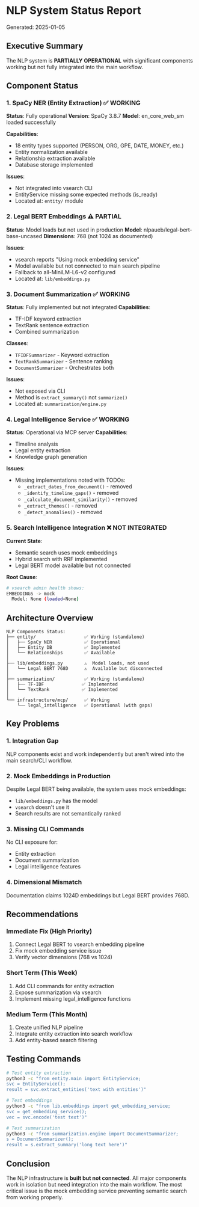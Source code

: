 # NLP System Status Report

Generated: 2025-01-05

## Executive Summary

The NLP system is **PARTIALLY OPERATIONAL** with significant components working but not fully integrated into the main workflow.

## Component Status

### 1. SpaCy NER (Entity Extraction) ✅ WORKING

**Status**: Fully operational
**Version**: SpaCy 3.8.7
**Model**: en_core_web_sm loaded successfully

**Capabilities**:
- 18 entity types supported (PERSON, ORG, GPE, DATE, MONEY, etc.)
- Entity normalization available
- Relationship extraction available
- Database storage implemented

**Issues**:
- Not integrated into vsearch CLI
- EntityService missing some expected methods (is_ready)
- Located at: `entity/` module

### 2. Legal BERT Embeddings ⚠️ PARTIAL

**Status**: Model loads but not used in production
**Model**: nlpaueb/legal-bert-base-uncased
**Dimensions**: 768 (not 1024 as documented)

**Issues**:
- vsearch reports "Using mock embedding service"
- Model available but not connected to main search pipeline
- Fallback to all-MiniLM-L6-v2 configured
- Located at: `lib/embeddings.py`

### 3. Document Summarization ✅ WORKING

**Status**: Fully implemented but not integrated
**Capabilities**:
- TF-IDF keyword extraction
- TextRank sentence extraction
- Combined summarization

**Classes**:
- `TFIDFSummarizer` - Keyword extraction
- `TextRankSummarizer` - Sentence ranking
- `DocumentSummarizer` - Orchestrates both

**Issues**:
- Not exposed via CLI
- Method is `extract_summary()` not `summarize()`
- Located at: `summarization/engine.py`

### 4. Legal Intelligence Service ✅ WORKING

**Status**: Operational via MCP server
**Capabilities**:
- Timeline analysis
- Legal entity extraction
- Knowledge graph generation

**Issues**:
- Missing implementations noted with TODOs:
  - `_extract_dates_from_document()` - removed
  - `_identify_timeline_gaps()` - removed
  - `_calculate_document_similarity()` - removed
  - `_extract_themes()` - removed
  - `_detect_anomalies()` - removed

### 5. Search Intelligence Integration ❌ NOT INTEGRATED

**Current State**:
- Semantic search uses mock embeddings
- Hybrid search with RRF implemented
- Legal BERT model available but not connected

**Root Cause**:
```bash
# vsearch admin health shows:
EMBEDDINGS -> mock
  Model: None (loaded=None)
```

## Architecture Overview

```
NLP Components Status:
├── entity/                  ✅ Working (standalone)
│   ├── SpaCy NER            ✅ Operational
│   ├── Entity DB            ✅ Implemented
│   └── Relationships        ✅ Available
│
├── lib/embeddings.py        ⚠️  Model loads, not used
│   └── Legal BERT 768D      ⚠️  Available but disconnected
│
├── summarization/           ✅ Working (standalone)
│   ├── TF-IDF              ✅ Implemented
│   └── TextRank            ✅ Implemented
│
└── infrastructure/mcp/      ✅ Working
    └── legal_intelligence   ✅ Operational (with gaps)
```

## Key Problems

### 1. Integration Gap
NLP components exist and work independently but aren't wired into the main search/CLI workflow.

### 2. Mock Embeddings in Production
Despite Legal BERT being available, the system uses mock embeddings:
- `lib/embeddings.py` has the model
- `vsearch` doesn't use it
- Search results are not semantically ranked

### 3. Missing CLI Commands
No CLI exposure for:
- Entity extraction
- Document summarization
- Legal intelligence features

### 4. Dimensional Mismatch
Documentation claims 1024D embeddings but Legal BERT provides 768D.

## Recommendations

### Immediate Fix (High Priority)
1. Connect Legal BERT to vsearch embedding pipeline
2. Fix mock embedding service issue
3. Verify vector dimensions (768 vs 1024)

### Short Term (This Week)
1. Add CLI commands for entity extraction
2. Expose summarization via vsearch
3. Implement missing legal_intelligence functions

### Medium Term (This Month)
1. Create unified NLP pipeline
2. Integrate entity extraction into search workflow
3. Add entity-based search filtering

## Testing Commands

```bash
# Test entity extraction
python3 -c "from entity.main import EntityService; 
svc = EntityService(); 
result = svc.extract_entities('text with entities')"

# Test embeddings
python3 -c "from lib.embeddings import get_embedding_service; 
svc = get_embedding_service(); 
vec = svc.encode('test text')"

# Test summarization
python3 -c "from summarization.engine import DocumentSummarizer;
s = DocumentSummarizer();
result = s.extract_summary('long text here')"
```

## Conclusion

The NLP infrastructure is **built but not connected**. All major components work in isolation but need integration into the main workflow. The most critical issue is the mock embedding service preventing semantic search from working properly.